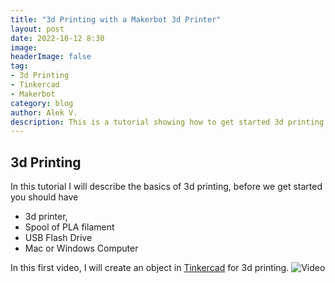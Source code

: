 ```yaml
---
title: "3d Printing with a Makerbot 3d Printer"
layout: post
date: 2022-10-12 8:30
image: 
headerImage: false
tag:
- 3d Printing
- Tinkercad
- Makerbot
category: blog
author: Alek V.
description: This is a tutorial showing how to get started 3d printing
---
```


## 3d Printing

In this tutorial I will describe the basics of 3d printing, before we get started you should have 

- 3d printer, 
- Spool of PLA filament
- USB Flash Drive
- Mac or Windows Computer


In this first video, I will create an object in [Tinkercad](http://tinkercad.com) for 3d printing.
![Video](https://drive.google.com/uc?export=download&id=1rsOSf52-NrigMRUeXW4yjJ3Ooa_vmr4T)


